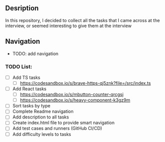 ## Desription
In this repository, I decided to collect all the tasks that I came across at the interview, or seemed interesting to give them at the interview

## Navigation
- TODO: add navigation 

### TODO List: 
- [ ] Add TS tasks
  - [ ] https://codesandbox.io/s/brave-https-qj5znk?file=/src/index.ts
- [ ] Add React tasks
  - [ ] https://codesandbox.io/s/mbutton-counter-qrcgsj
  - [ ] https://codesandbox.io/s/heavy-component-k3gz9m
- [ ] Sort tasks by type
- [ ] Complete Readme navigation
- [ ] Add description to all tasks
- [ ] Create index.html file to provide smart navigation
- [ ] Add test cases and runners (GitHub CI/CD)
- [ ] Add difficulty levels to tasks
